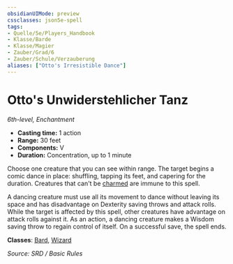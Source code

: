 ```yaml
---
obsidianUIMode: preview
cssclasses: json5e-spell
tags:
- Quelle/5e/Players_Handbook
- Klasse/Barde
- Klasse/Magier
- Zauber/Grad/6
- Zauber/Schule/Verzauberung
aliases: ["Otto's Irresistible Dance"]
---
```

# Otto's Unwiderstehlicher Tanz
*6th-level, Enchantment*  

- **Casting time:** 1 action
- **Range:** 30 feet
- **Components:** V
- **Duration:** Concentration, up to 1 minute

Choose one creature that you can see within range. The target begins a comic dance in place: shuffling, tapping its feet, and capering for the duration. Creatures that can't be [charmed](rules/conditions.md#charmed) are immune to this spell.

A dancing creature must use all its movement to dance without leaving its space and has disadvantage on Dexterity saving throws and attack rolls. While the target is affected by this spell, other creatures have advantage on attack rolls against it. As an action, a dancing creature makes a Wisdom saving throw to regain control of itself. On a successful save, the spell ends.

**Classes**: [Bard](05%20-%20Wikipedia/Charakteroptionen/02.%20Klassen/Barde.md), [Wizard](../Charakteroptionen/Klassen/Magier.md)

*Source: SRD / Basic Rules*